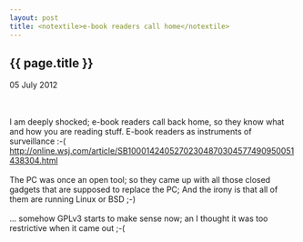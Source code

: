 ```yaml
---
layout: post
title: <notextile>e-book readers call home</notextile>
---
```


{{ page.title }}
----------------

<p class="publish_date">
05 July 2012

</p>
<br><br>I am deeply shocked; e-book readers call back home, so they know what and how you are reading stuff. E-book readers as instruments of surveillance :-( <a class="ot-anchor" href="http://online.wsj.com/article/SB10001424052702304870304577490950051438304.html" rel="nofollow">http://online.wsj.com/article/SB10001424052702304870304577490950051438304.html</a><br><br>The PC was once an open tool; so they came up with all those closed gadgets that are supposed to replace the PC; And the irony is that all of them are running Linux or BSD ;-)<br><br>... somehow GPLv3 starts to make sense now; an I thought it was too restrictive when it came out ;-(
